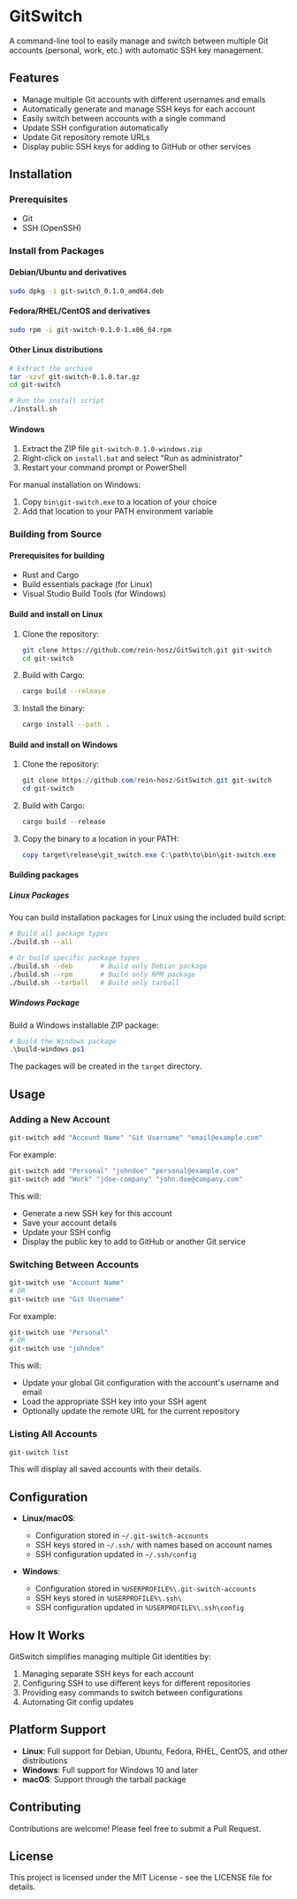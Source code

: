 # GitSwitch

A command-line tool to easily manage and switch between multiple Git accounts (personal, work, etc.) with automatic SSH key management.

## Features

- Manage multiple Git accounts with different usernames and emails
- Automatically generate and manage SSH keys for each account
- Easily switch between accounts with a single command
- Update SSH configuration automatically
- Update Git repository remote URLs
- Display public SSH keys for adding to GitHub or other services

## Installation

### Prerequisites

- Git
- SSH (OpenSSH)

### Install from Packages

#### Debian/Ubuntu and derivatives
```bash
sudo dpkg -i git-switch_0.1.0_amd64.deb
```

#### Fedora/RHEL/CentOS and derivatives
```bash
sudo rpm -i git-switch-0.1.0-1.x86_64.rpm
```

#### Other Linux distributions
```bash
# Extract the archive
tar -xzvf git-switch-0.1.0.tar.gz
cd git-switch

# Run the install script
./install.sh
```

#### Windows
1. Extract the ZIP file `git-switch-0.1.0-windows.zip`
2. Right-click on `install.bat` and select "Run as administrator"
3. Restart your command prompt or PowerShell

For manual installation on Windows:
1. Copy `bin\git-switch.exe` to a location of your choice
2. Add that location to your PATH environment variable

### Building from Source

#### Prerequisites for building
- Rust and Cargo
- Build essentials package (for Linux)
- Visual Studio Build Tools (for Windows)

#### Build and install on Linux
1. Clone the repository:
   ```bash
   git clone https://github.com/rein-hosz/GitSwitch.git git-switch
   cd git-switch
   ```

2. Build with Cargo:
   ```bash
   cargo build --release
   ```

3. Install the binary:
   ```bash
   cargo install --path .
   ```

#### Build and install on Windows
1. Clone the repository:
   ```powershell
   git clone https://github.com/rein-hosz/GitSwitch.git git-switch
   cd git-switch
   ```

2. Build with Cargo:
   ```powershell
   cargo build --release
   ```

3. Copy the binary to a location in your PATH:
   ```powershell
   copy target\release\git_switch.exe C:\path\to\bin\git-switch.exe
   ```

#### Building packages

##### Linux Packages
You can build installation packages for Linux using the included build script:

```bash
# Build all package types
./build.sh --all

# Or build specific package types
./build.sh --deb       # Build only Debian package
./build.sh --rpm       # Build only RPM package
./build.sh --tarball   # Build only tarball
```

##### Windows Package
Build a Windows installable ZIP package:

```powershell
# Build the Windows package
.\build-windows.ps1
```

The packages will be created in the `target` directory.

## Usage

### Adding a New Account

```bash
git-switch add "Account Name" "Git Username" "email@example.com"
```

For example:
```bash
git-switch add "Personal" "johndoe" "personal@example.com"
git-switch add "Work" "jdoe-company" "john.doe@company.com"
```

This will:
- Generate a new SSH key for this account
- Save your account details
- Update your SSH config
- Display the public key to add to GitHub or another Git service

### Switching Between Accounts

```bash
git-switch use "Account Name"
# OR
git-switch use "Git Username"
```

For example:
```bash
git-switch use "Personal"
# OR
git-switch use "johndoe"
```

This will:
- Update your global Git configuration with the account's username and email
- Load the appropriate SSH key into your SSH agent
- Optionally update the remote URL for the current repository

### Listing All Accounts

```bash
git-switch list
```

This will display all saved accounts with their details.

## Configuration

- **Linux/macOS**:
  - Configuration stored in `~/.git-switch-accounts`
  - SSH keys stored in `~/.ssh/` with names based on account names
  - SSH configuration updated in `~/.ssh/config`

- **Windows**:
  - Configuration stored in `%USERPROFILE%\.git-switch-accounts`
  - SSH keys stored in `%USERPROFILE%\.ssh\`
  - SSH configuration updated in `%USERPROFILE%\.ssh\config`

## How It Works

GitSwitch simplifies managing multiple Git identities by:

1. Managing separate SSH keys for each account
2. Configuring SSH to use different keys for different repositories
3. Providing easy commands to switch between configurations
4. Automating Git config updates

## Platform Support

- **Linux**: Full support for Debian, Ubuntu, Fedora, RHEL, CentOS, and other distributions
- **Windows**: Full support for Windows 10 and later
- **macOS**: Support through the tarball package

## Contributing

Contributions are welcome! Please feel free to submit a Pull Request.

## License

This project is licensed under the MIT License - see the LICENSE file for details.
